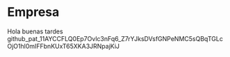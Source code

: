 # Empresa
Hola buenas tardes
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
